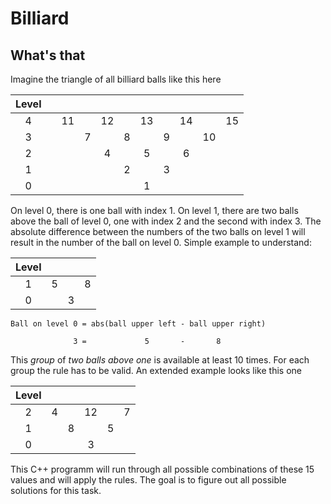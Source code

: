 # Billiard #

## What's that ##

Imagine the triangle of all billiard balls like this here

| Level |       |       |       |       |       |       |       |       |       |       | 
| :---: | :---: | :---: | :---: | :---: | :---: | :---: | :---: | :---: | :---: | :---: | 
|     4 |       |    11 |       |    12 |       |    13 |       |    14 |       |    15 | 
|     3 |       |       |     7 |       |     8 |       |     9 |       |    10 |       | 
|     2 |       |       |       |     4 |       |     5 |       |     6 |       |       | 
|     1 |       |       |       |       |     2 |       |     3 |       |       |       | 
|     0 |       |       |       |       |       |     1 |       |       |       |       | 

On level 0, there is one ball with index 1. On level 1, there are two balls above the ball of level 0, one with index 2 and the second with index 3. The absolute difference between the numbers of the two balls on level 1 will result in the number of the ball on level 0. Simple example to understand:

| Level |       |       |       |
| :---: | :---: | :---: | :---: |
|     1 |     5 |       |     8 |
|     0 |       |     3 |       |

```
Ball on level 0 = abs(ball upper left - ball upper right)

              3 =             5       -       8
```

This *group* of *two balls above one* is available at least 10 times. For each group the rule has to be valid. An extended example looks like this one

| Level |       |       |       |       |       | 
| :---: | :---: | :---: | :---: | :---: | :---: | 
|     2 |     4 |       |    12 |       |     7 | 
|     1 |       |     8 |       |     5 |       | 
|     0 |       |       |     3 |       |       |

This C++ programm will run through all possible combinations of these 15 values and will apply the rules. The goal is to figure out all possible solutions for this task.